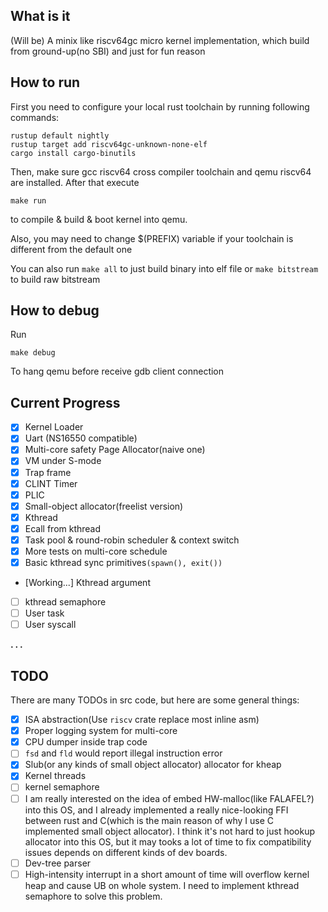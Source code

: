 ## What is it
(Will be) A minix like riscv64gc micro kernel implementation, which build from ground-up(no SBI) and just for fun reason

## How to run
First you need to configure your local rust toolchain by running following commands:
```
rustup default nightly
rustup target add riscv64gc-unknown-none-elf
cargo install cargo-binutils
```
Then, make sure gcc riscv64 cross compiler toolchain and qemu riscv64 are installed. After that execute

```
make run
```

to compile & build & boot kernel into qemu.

Also, you may need to change $(PREFIX) variable if your toolchain is different from the default one 

You can also run `make all` to just build binary into elf file or `make bitstream` to build raw bitstream
## How to debug
Run
```
make debug
```
To hang qemu before receive gdb client connection

## Current Progress
  - [x] Kernel Loader
  - [x] Uart (NS16550 compatible)
  - [x] Multi-core safety Page Allocator(naive one)
  - [x] VM under S-mode
  - [x] Trap frame
  - [x] CLINT Timer
  - [x] PLIC
  - [x] Small-object allocator(freelist version)
  - [x] Kthread
  - [x] Ecall from kthread
  - [x] Task pool & round-robin scheduler & context switch
  - [x] More tests on multi-core schedule
  - [x] Basic kthread sync primitives`(spawn(), exit())`
  - [Working...] Kthread argument
  - [ ] kthread semaphore
  - [ ] User task
  - [ ] User syscall

  **. . .**

## TODO
There are many TODOs in src code, but here are some general things:
  - [x] ISA abstraction(Use `riscv` crate replace most inline asm)
  - [x] Proper logging system for multi-core
  - [x] CPU dumper inside trap code
  - [ ] `fsd` and `fld` would report illegal instruction error
  - [x] Slub(or any kinds of small object allocator) allocator for kheap
  - [x] Kernel threads
  - [ ] kernel semaphore
  - [ ] I am really interested on the idea of embed HW-malloc(like FALAFEL?) into this OS, and I already implemented a really nice-looking FFI between rust and C(which is the main reason of why I use C implemented small object allocator). I think it's not hard to just hookup allocator into this OS, but it may tooks a lot of time to fix compatibility issues depends on different kinds of dev boards.
  - [ ] Dev-tree parser
  - [ ] High-intensity interrupt in a short amount of time will overflow kernel heap and cause UB on whole system. I need to implement kthread semaphore to solve this problem.
